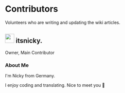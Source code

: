 # Contributors

Volunteers who are writing and updating the wiki articles.

## <div class="heading"><img src="https://cdn.discordapp.com/avatars/729343563401265193/52aa5e4e6c8d3282476dc6f3e76b35c0.png" width="30" height="30">&nbsp;itsnicky.</div>

Owner, Main Contributor

### About Me

I'm Nicky from Germany.

I enjoy coding and translating. Nice to meet you 👋
